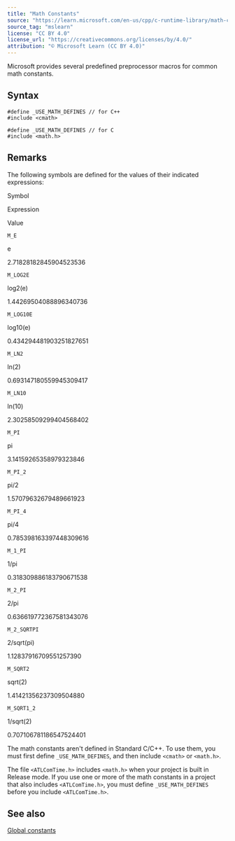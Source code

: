 ```yaml
---
title: "Math Constants"
source: "https://learn.microsoft.com/en-us/cpp/c-runtime-library/math-constants?view=msvc-170"
source_tag: "mslearn"
license: "CC BY 4.0"
license_url: "https://creativecommons.org/licenses/by/4.0/"
attribution: "© Microsoft Learn (CC BY 4.0)"
---
```

Microsoft provides several predefined preprocessor macros for common math constants.

## Syntax

```
#define _USE_MATH_DEFINES // for C++
#include <cmath>

#define _USE_MATH_DEFINES // for C
#include <math.h>
```

## Remarks

The following symbols are defined for the values of their indicated expressions:

Symbol

Expression

Value

`M_E`

e

2.71828182845904523536

`M_LOG2E`

log2(e)

1.44269504088896340736

`M_LOG10E`

log10(e)

0.434294481903251827651

`M_LN2`

ln(2)

0.693147180559945309417

`M_LN10`

ln(10)

2.30258509299404568402

`M_PI`

pi

3.14159265358979323846

`M_PI_2`

pi/2

1.57079632679489661923

`M_PI_4`

pi/4

0.785398163397448309616

`M_1_PI`

1/pi

0.318309886183790671538

`M_2_PI`

2/pi

0.636619772367581343076

`M_2_SQRTPI`

2/sqrt(pi)

1.12837916709551257390

`M_SQRT2`

sqrt(2)

1.41421356237309504880

`M_SQRT1_2`

1/sqrt(2)

0.707106781186547524401

The math constants aren't defined in Standard C/C++. To use them, you must first define `_USE_MATH_DEFINES`, and then include `<cmath>` or `<math.h>`.

The file `<ATLComTime.h>` includes `<math.h>` when your project is built in Release mode. If you use one or more of the math constants in a project that also includes `<ATLComTime.h>`, you must define `_USE_MATH_DEFINES` before you include `<ATLComTime.h>`.

## See also

[Global constants](https://learn.microsoft.com/en-us/cpp/c-runtime-library/global-constants?view=msvc-170)